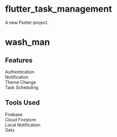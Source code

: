 # flutter_task_management

A new Flutter project.

# wash_man

## Features

Authentication<br />
Notification<br />
Theme Change<br />
Task Scheduling<br />


## Tools Used

Firebase <br />
Cloud Firestore<br />
Local Notification<br />
Getx<br />

